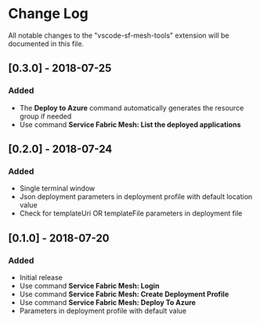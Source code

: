 # Change Log
All notable changes to the "vscode-sf-mesh-tools" extension will be documented in this file.

## [0.3.0] - 2018-07-25
### Added
- The **Deploy to Azure** command automatically generates the resource group if needed
- Use command **Service Fabric Mesh: List the deployed applications**

## [0.2.0] - 2018-07-24
### Added
- Single terminal window
- Json deployment parameters in deployment profile with default location value
- Check for templateUri OR templateFile parameters in deployment file

## [0.1.0] - 2018-07-20
### Added
- Initial release
- Use command **Service Fabric Mesh: Login**
- Use command **Service Fabric Mesh: Create Deployment Profile**
- Use command **Service Fabric Mesh: Deploy To Azure**
- Parameters in deployment profile with default value